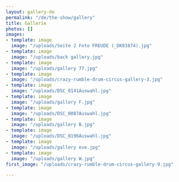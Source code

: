 ```yaml
---
layout: gallery-de
permalink: "/de/the-show/gallery"
title: Gallerie
photos: []
images:
- template: image
  image: "/uploads/Seite 2 Foto FREUDE (_DK81874).jpg"
- template: image
  image: "/uploads/back gallery.jpg"
- template: image
  image: "/uploads/gallery 77.jpg"
- template: image
  image: "/uploads/crazy-rumble-drum-circus-gallery-3.jpg"
- template: image
  image: "/uploads/DSC_0141Auswahl.jpg"
- template: image
  image: "/uploads/gallery F.jpg"
- template: image
  image: "/uploads/DSC_0087Auswahl.jpg"
- template: image
  image: "/uploads/gallery B.jpg"
- template: image
  image: "/uploads/DSC_0196Auswahl.jpg"
- template: image
  image: "/uploads/gallery eve.jpg"
- template: image
  image: "/uploads/gallery W.jpg"
first_image: "/uploads/crazy-rumble-drum-circus-gallery-9.jpg"

---
```

